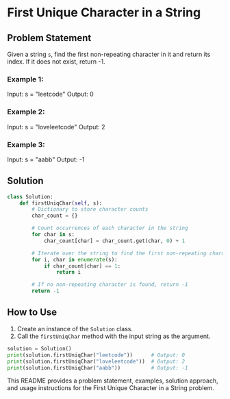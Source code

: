 # First Unique Character in a String

## Problem Statement

Given a string `s`, find the first non-repeating character in it and return its index. If it does not exist, return -1.

### Example 1:

Input: s = "leetcode"
Output: 0

### Example 2:

Input: s = "loveleetcode"
Output: 2

### Example 3:

Input: s = "aabb"
Output: -1

## Solution

```python
class Solution:
    def firstUniqChar(self, s):
        # Dictionary to store character counts
        char_count = {}

        # Count occurrences of each character in the string
        for char in s:
            char_count[char] = char_count.get(char, 0) + 1

        # Iterate over the string to find the first non-repeating character
        for i, char in enumerate(s):
            if char_count[char] == 1:
                return i

        # If no non-repeating character is found, return -1
        return -1
```

## How to Use

1. Create an instance of the `Solution` class.
2. Call the `firstUniqChar` method with the input string as the argument.

```python
solution = Solution()
print(solution.firstUniqChar("leetcode"))      # Output: 0
print(solution.firstUniqChar("loveleetcode"))  # Output: 2
print(solution.firstUniqChar("aabb"))          # Output: -1
```

This README provides a problem statement, examples, solution approach, and usage instructions for the First Unique Character in a String problem.
